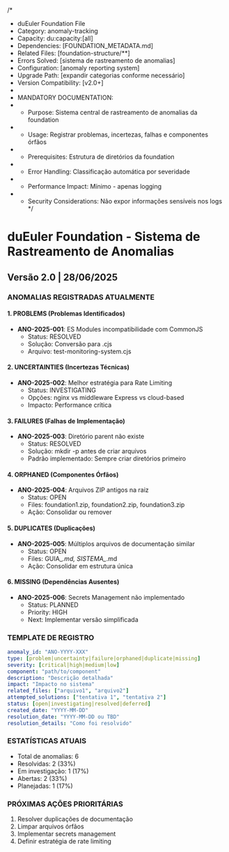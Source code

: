 /*
* duEuler Foundation File
* Category: anomaly-tracking
* Capacity: du:capacity:[all]
* Dependencies: [FOUNDATION_METADATA.md]
* Related Files: [foundation-structure/**]
* Errors Solved: [sistema de rastreamento de anomalias]
* Configuration: [anomaly reporting system]
* Upgrade Path: [expandir categorias conforme necessário]
* Version Compatibility: [v2.0+]
* 
* MANDATORY DOCUMENTATION:
* - Purpose: Sistema central de rastreamento de anomalias da foundation
* - Usage: Registrar problemas, incertezas, falhas e componentes órfãos
* - Prerequisites: Estrutura de diretórios da foundation
* - Error Handling: Classificação automática por severidade
* - Performance Impact: Mínimo - apenas logging
* - Security Considerations: Não expor informações sensíveis nos logs
*/

# duEuler Foundation - Sistema de Rastreamento de Anomalias
## Versão 2.0 | 28/06/2025

### ANOMALIAS REGISTRADAS ATUALMENTE

#### 1. PROBLEMS (Problemas Identificados)
- **ANO-2025-001**: ES Modules incompatibilidade com CommonJS
  - Status: RESOLVED
  - Solução: Conversão para .cjs
  - Arquivo: test-monitoring-system.cjs

#### 2. UNCERTAINTIES (Incertezas Técnicas)
- **ANO-2025-002**: Melhor estratégia para Rate Limiting
  - Status: INVESTIGATING
  - Opções: nginx vs middleware Express vs cloud-based
  - Impacto: Performance crítica

#### 3. FAILURES (Falhas de Implementação)
- **ANO-2025-003**: Diretório parent não existe
  - Status: RESOLVED
  - Solução: mkdir -p antes de criar arquivos
  - Padrão implementado: Sempre criar diretórios primeiro

#### 4. ORPHANED (Componentes Órfãos)
- **ANO-2025-004**: Arquivos ZIP antigos na raiz
  - Status: OPEN
  - Files: foundation1.zip, foundation2.zip, foundation3.zip
  - Ação: Consolidar ou remover

#### 5. DUPLICATES (Duplicações)
- **ANO-2025-005**: Múltiplos arquivos de documentação similar
  - Status: OPEN
  - Files: GUIA_*.md, SISTEMA_*.md
  - Ação: Consolidar em estrutura única

#### 6. MISSING (Dependências Ausentes)
- **ANO-2025-006**: Secrets Management não implementado
  - Status: PLANNED
  - Priority: HIGH
  - Next: Implementar versão simplificada

### TEMPLATE DE REGISTRO

```yaml
anomaly_id: "ANO-YYYY-XXX"
type: [problem|uncertainty|failure|orphaned|duplicate|missing]
severity: [critical|high|medium|low]
component: "path/to/component"
description: "Descrição detalhada"
impact: "Impacto no sistema"
related_files: ["arquivo1", "arquivo2"]
attempted_solutions: ["tentativa 1", "tentativa 2"]
status: [open|investigating|resolved|deferred]
created_date: "YYYY-MM-DD"
resolution_date: "YYYY-MM-DD ou TBD"
resolution_details: "Como foi resolvido"
```

### ESTATÍSTICAS ATUAIS
- Total de anomalias: 6
- Resolvidas: 2 (33%)
- Em investigação: 1 (17%)
- Abertas: 2 (33%)
- Planejadas: 1 (17%)

### PRÓXIMAS AÇÕES PRIORITÁRIAS
1. Resolver duplicações de documentação
2. Limpar arquivos órfãos
3. Implementar secrets management
4. Definir estratégia de rate limiting